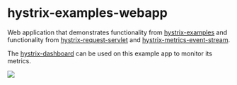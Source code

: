 # hystrix-examples-webapp

Web application that demonstrates functionality from [hystrix-examples](https://github.com/Netflix/Hystrix/tree/master/hystrix-examples) and functionality from [hystrix-request-servlet](https://github.com/Netflix/Hystrix/tree/master/hystrix-contrib/hystrix-request-servlet) and [hystrix-metrics-event-stream](https://github.com/Netflix/Hystrix/tree/master/hystrix-contrib/hystrix-metrics-event-stream).

The [hystrix-dashboard](https://github.com/Netflix/Hystrix/tree/master/hystrix-dashboard) can be used on this example app to monitor its metrics.

<img src="https://raw.github.com/wiki/Netflix/Hystrix/images/hystrix-examples-webapp-home.png">